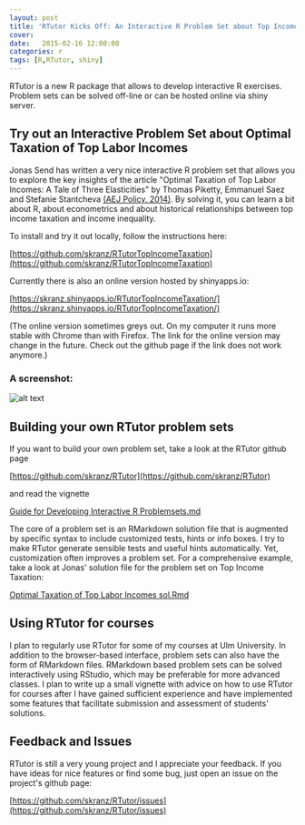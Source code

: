 ```yaml
---
layout: post
title: 'RTutor Kicks Off: An Interactive R Problem Set about Top Income Taxation'
cover: 
date:   2015-02-16 12:00:00
categories: r
tags: [R,RTutor, shiny]
---
```


RTutor is a new R package that allows to develop interactive R exercises. Problem sets can be solved off-line or can be hosted online via shiny server.

## Try out an Interactive Problem Set about Optimal Taxation of Top Labor Incomes

Jonas Send has written a very nice interactive R problem set that allows you to explore the key insights of the article "Optimal Taxation of Top Labor Incomes: A Tale of Three Elasticities" by Thomas Piketty, Emmanuel Saez and Stefanie Stantcheva [(AEJ Policy, 2014)](https://www.aeaweb.org/articles.php?doi=10.1257/pol.6.1.230). By solving it, you can learn a bit about R, about econometrics and about historical relationships between top income taxation and income inequality.

To install and try it out locally, follow the instructions here:

[https://github.com/skranz/RTutorTopIncomeTaxation](https://github.com/skranz/RTutorTopIncomeTaxation)

Currently there is also an online version hosted by shinyapps.io:

[https://skranz.shinyapps.io/RTutorTopIncomeTaxation/](https://skranz.shinyapps.io/RTutorTopIncomeTaxation/)

(The online version sometimes greys out. On my computer it runs more stable with Chrome than with Firefox. The link for the online version may change in the future. Check out the github page if the link does not work anymore.)

### A screenshot:

![alt text](http://skranz.github.io/images/RTutorTopIncomeTaxation.PNG)

## Building your own RTutor problem sets

If you want to build your own problem set, take a look at the RTutor github page


[https://github.com/skranz/RTutor](https://github.com/skranz/RTutor)

and read the vignette

[Guide for Developing Interactive R Problemsets.md](https://github.com/skranz/RTutor/blob/master/vignettes/Guide_for_Developing_Interactive_R_Problemsets.md)

The core of a problem set is an RMarkdown solution file that is augmented by specific syntax to include customized tests, hints or info boxes. I try to make RTutor generate sensible tests and useful hints automatically. Yet, customization often improves a problem set. For a comprehensive example, take a look at Jonas' solution file for the problem set on Top Income Taxation:

[Optimal Taxation of Top Labor Incomes sol.Rmd](https://raw.githubusercontent.com/skranz/RTutorTopIncomeTaxation/master/inst/ps/Optimal%20Taxation%20of%20Top%20Labor%20Incomes_sol.Rmd)

## Using RTutor for courses

I plan to regularly use RTutor for some of my courses at Ulm University. In addition to the browser-based interface, problem sets can also have the form of RMarkdown files. RMarkdown based problem sets can be solved interactively using RStudio, which may be preferable for more advanced classes. I plan to write up a small vignette with advice on how to use RTutor for courses after I have gained sufficient experience and have implemented some features that facilitate submission and assessment of students' solutions.

## Feedback and Issues

RTutor is still a very young project and I appreciate your feedback. If you have ideas for nice features or find some bug, just open an issue on the project's github page:

[https://github.com/skranz/RTutor/issues](https://github.com/skranz/RTutor/issues)


